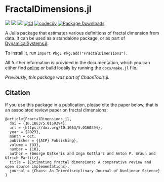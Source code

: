 # FractalDimensions.jl

[![](https://img.shields.io/badge/docs-dev-lightblue.svg)](https://juliadynamics.github.io/DynamicalSystemsDocs.jl/fractaldimensions/dev/)
[![](https://img.shields.io/badge/docs-stable-blue.svg)](https://juliadynamics.github.io/DynamicalSystemsDocs.jl/fractaldimensions/stable/)
[![](https://img.shields.io/badge/DOI-10.48550/ARXIV.2109.05937-purple)](https://arxiv.org/abs/2109.05937)
[![CI](https://github.com/JuliaDynamics/FractalDimensions.jl/workflows/CI/badge.svg)](https://github.com/JuliaDynamics/FractalDimensions.jl/actions?query=workflow%3ACI)
[![codecov](https://codecov.io/gh/JuliaDynamics/FractalDimensions.jl/branch/main/graph/badge.svg)](https://codecov.io/gh/JuliaDynamics/FractalDimensions.jl)
[![Package Downloads](https://shields.io/endpoint?url=https://pkgs.genieframework.com/api/v1/badge/FractalDimensions)](https://pkgs.genieframework.com?packages=FractalDimensions)

A Julia package that estimates various definitions of fractal dimension from data.
It can be used as a standalone package, or as part of
[DynamicalSystems.jl](https://juliadynamics.github.io/DynamicalSystems.jl/dev/).

To install it, run `import Pkg; Pkg.add("FractalDimensions")`.

All further information is provided in the documentation, which you can either find [online](https://juliadynamics.github.io/FractalDimensions.jl/stable/) or build locally by running the `docs/make.jl` file.

_Previously, this package was part of ChaosTools.jl._

## Citation

If you use this package in a publication, please cite the paper below, that is an associated review paper on fractal dimensions:
```
@article{FractalDimensions.jl,
  doi = {10.1063/5.0160394},
  url = {https://doi.org/10.1063/5.0160394},
  year = {2023},
  month = oct,
  publisher = {{AIP} Publishing},
  volume = {33},
  number = {10},
  author = {George Datseris and Inga Kottlarz and Anton P. Braun and Ulrich Parlitz},
  title = {Estimating fractal dimensions: A comparative review and open source implementations},
  journal = {Chaos: An Interdisciplinary Journal of Nonlinear Science}
}
```